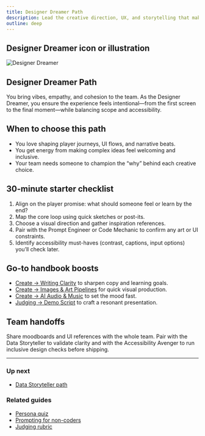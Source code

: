 ```yaml
---
title: Designer Dreamer Path
description: Lead the creative direction, UX, and storytelling that make your game unforgettable.
outline: deep
---
```


<!-- DESIGN TODO -->
## Designer Dreamer icon or illustration

![Designer Dreamer](/public/persona-designer-dreamer-3130.png)

## Designer Dreamer Path

You bring vibes, empathy, and cohesion to the team. As the Designer Dreamer, you ensure the experience feels intentional—from the first screen to the final moment—while balancing scope and accessibility.

## When to choose this path

- You love shaping player journeys, UI flows, and narrative beats.
- You get energy from making complex ideas feel welcoming and inclusive.
- Your team needs someone to champion the “why” behind each creative choice.

## 30-minute starter checklist

1. Align on the player promise: what should someone feel or learn by the end?
2. Map the core loop using quick sketches or post-its.
3. Choose a visual direction and gather inspiration references.
4. Pair with the Prompt Engineer or Code Mechanic to confirm any art or UI constraints.
5. Identify accessibility must-haves (contrast, captions, input options) you’ll check later.

## Go-to handbook boosts

- [Create → Writing Clarity](/create/writing-clarity) to sharpen copy and learning goals.
- [Create → Images & Art Pipelines](/create/images-art-pipelines) for quick visual production.
- [Create → AI Audio & Music](/create/ai-audio-music) to set the mood fast.
- [Judging → Demo Script](/judging/demo-script) to craft a resonant presentation.

## Team handoffs

Share moodboards and UI references with the whole team. Pair with the Data Storyteller to validate clarity and with the Accessibility Avenger to run inclusive design checks before shipping.

---

### Up next

- [Data Storyteller path](/people/paths/data-storyteller)

### Related guides

- [Persona quiz](/people/persona-quiz)
- [Prompting for non-coders](/create/prompting-for-non-coders)
- [Judging rubric](/judging/rubric)
